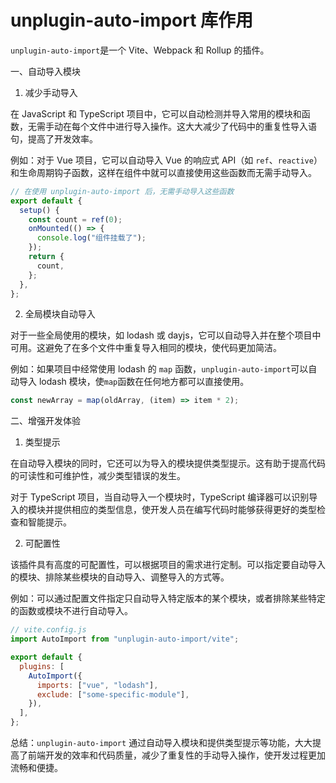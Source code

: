 # unplugin-auto-import 库作用

`unplugin-auto-import`是一个 Vite、Webpack 和 Rollup 的插件。

一、自动导入模块

1. 减少手动导入

在 JavaScript 和 TypeScript 项目中，它可以自动检测并导入常用的模块和函数，无需手动在每个文件中进行导入操作。这大大减少了代码中的重复性导入语句，提高了开发效率。

例如：对于 Vue 项目，它可以自动导入 Vue 的响应式 API（如 `ref`、`reactive`）和生命周期钩子函数，这样在组件中就可以直接使用这些函数而无需手动导入。

```javascript
// 在使用 unplugin-auto-import 后，无需手动导入这些函数
export default {
  setup() {
    const count = ref(0);
    onMounted(() => {
      console.log("组件挂载了");
    });
    return {
      count,
    };
  },
};
```

2. 全局模块自动导入

对于一些全局使用的模块，如 lodash 或 dayjs，它可以自动导入并在整个项目中可用。这避免了在多个文件中重复导入相同的模块，使代码更加简洁。

例如：如果项目中经常使用 lodash 的 `map` 函数，`unplugin-auto-import`可以自动导入 lodash 模块，使`map`函数在任何地方都可以直接使用。

```javascript
const newArray = map(oldArray, (item) => item * 2);
```

二、增强开发体验

1. 类型提示

在自动导入模块的同时，它还可以为导入的模块提供类型提示。这有助于提高代码的可读性和可维护性，减少类型错误的发生。

对于 TypeScript 项目，当自动导入一个模块时，TypeScript 编译器可以识别导入的模块并提供相应的类型信息，使开发人员在编写代码时能够获得更好的类型检查和智能提示。

2. 可配置性

该插件具有高度的可配置性，可以根据项目的需求进行定制。可以指定要自动导入的模块、排除某些模块的自动导入、调整导入的方式等。

例如：可以通过配置文件指定只自动导入特定版本的某个模块，或者排除某些特定的函数或模块不进行自动导入。

```javascript
// vite.config.js
import AutoImport from "unplugin-auto-import/vite";

export default {
  plugins: [
    AutoImport({
      imports: ["vue", "lodash"],
      exclude: ["some-specific-module"],
    }),
  ],
};
```

总结：`unplugin-auto-import` 通过自动导入模块和提供类型提示等功能，大大提高了前端开发的效率和代码质量，减少了重复性的手动导入操作，使开发过程更加流畅和便捷。
